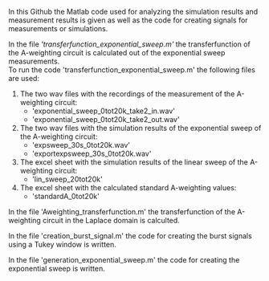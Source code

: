 In this Github the Matlab code used for analyzing the simulation results and measurement results is given as well as the code for creating signals for measurements or simulations.

In the file *'transferfunction_exponential_sweep.m'* the transferfunction of the A-weighting circuit is calculated out of the exponential sweep measurements.\
To run the code 'transferfunction_exponential_sweep.m' the following files are used:
1. The two wav files with the recordings of the measurement of the A-weighting circuit:
   - 'exponential_sweep_0tot20k_take2_in.wav' 
   - 'exponential_sweep_0tot20k_take2_out.wav'
2. The two wav files with the simulation results of the exponential sweep of the A-weighting circuit:
   - 'expsweep_30s_0tot20k.wav'
   - 'exportexpsweep_30s_0tot20k.wav'
3. The excel sheet with the simulation results of the linear sweep of the A-weighting circuit:
   - 'lin_sweep_20tot20k'
4. The excel sheet with the calculated standard A-weighting values:
   - 'standardA_0tot20k'

In the file 'Aweighting_transferfunction.m' the transferfunction of the A-weighting circuit in the Laplace domain is calculted.

In the file 'creation_burst_signal.m' the code for creating the burst signals using a Tukey window is written.

In the file 'generation_exponential_sweep.m' the code for creating the exponential sweep is written.

    
